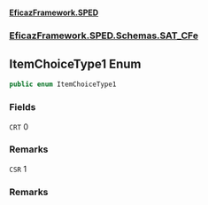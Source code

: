 #### [EficazFramework.SPED](EficazFrameworkSPED.md 'EficazFramework SPED')
### [EficazFramework.SPED.Schemas.SAT_CFe](EficazFramework.SPED.Schemas.SAT_CFe.md 'EficazFramework.SPED.Schemas.SAT_CFe')

## ItemChoiceType1 Enum

```csharp
public enum ItemChoiceType1
```
### Fields

<a name='EficazFramework.SPED.Schemas.SAT_CFe.ItemChoiceType1.CRT'></a>

`CRT` 0

### Remarks

<a name='EficazFramework.SPED.Schemas.SAT_CFe.ItemChoiceType1.CSR'></a>

`CSR` 1

### Remarks